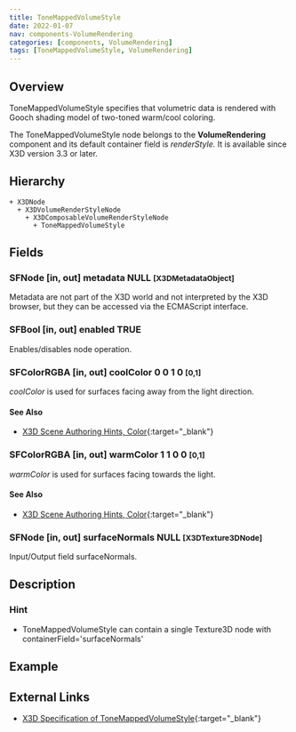 ```yaml
---
title: ToneMappedVolumeStyle
date: 2022-01-07
nav: components-VolumeRendering
categories: [components, VolumeRendering]
tags: [ToneMappedVolumeStyle, VolumeRendering]
---
```

<style>
.post h3 {
  word-spacing: 0.2em;
}
</style>

## Overview

ToneMappedVolumeStyle specifies that volumetric data is rendered with Gooch shading model of two-toned warm/cool coloring.

The ToneMappedVolumeStyle node belongs to the **VolumeRendering** component and its default container field is *renderStyle.* It is available since X3D version 3.3 or later.

## Hierarchy

```
+ X3DNode
  + X3DVolumeRenderStyleNode
    + X3DComposableVolumeRenderStyleNode
      + ToneMappedVolumeStyle
```

## Fields

### SFNode [in, out] **metadata** NULL <small>[X3DMetadataObject]</small>

Metadata are not part of the X3D world and not interpreted by the X3D browser, but they can be accessed via the ECMAScript interface.

### SFBool [in, out] **enabled** TRUE

Enables/disables node operation.

### SFColorRGBA [in, out] **coolColor** 0 0 1 0 <small>[0,1]</small>

*coolColor* is used for surfaces facing away from the light direction.

#### See Also

- [X3D Scene Authoring Hints, Color](https://www.web3d.org/x3d/content/examples/X3dSceneAuthoringHints.html#Color){:target="_blank"}

### SFColorRGBA [in, out] **warmColor** 1 1 0 0 <small>[0,1]</small>

*warmColor* is used for surfaces facing towards the light.

#### See Also

- [X3D Scene Authoring Hints, Color](https://www.web3d.org/x3d/content/examples/X3dSceneAuthoringHints.html#Color){:target="_blank"}

### SFNode [in, out] **surfaceNormals** NULL <small>[X3DTexture3DNode]</small>

Input/Output field surfaceNormals.

## Description

### Hint

- ToneMappedVolumeStyle can contain a single Texture3D node with containerField='surfaceNormals'

## Example

<x3d-canvas src="https://create3000.github.io/media/examples/VolumeRendering/ToneMappedVolumeStyle/ToneMappedVolumeStyle.x3d" update="auto"></x3d-canvas>

## External Links

- [X3D Specification of ToneMappedVolumeStyle](https://www.web3d.org/documents/specifications/19775-1/V4.0/Part01/components/volume.html#ToneMappedVolumeStyle){:target="_blank"}
